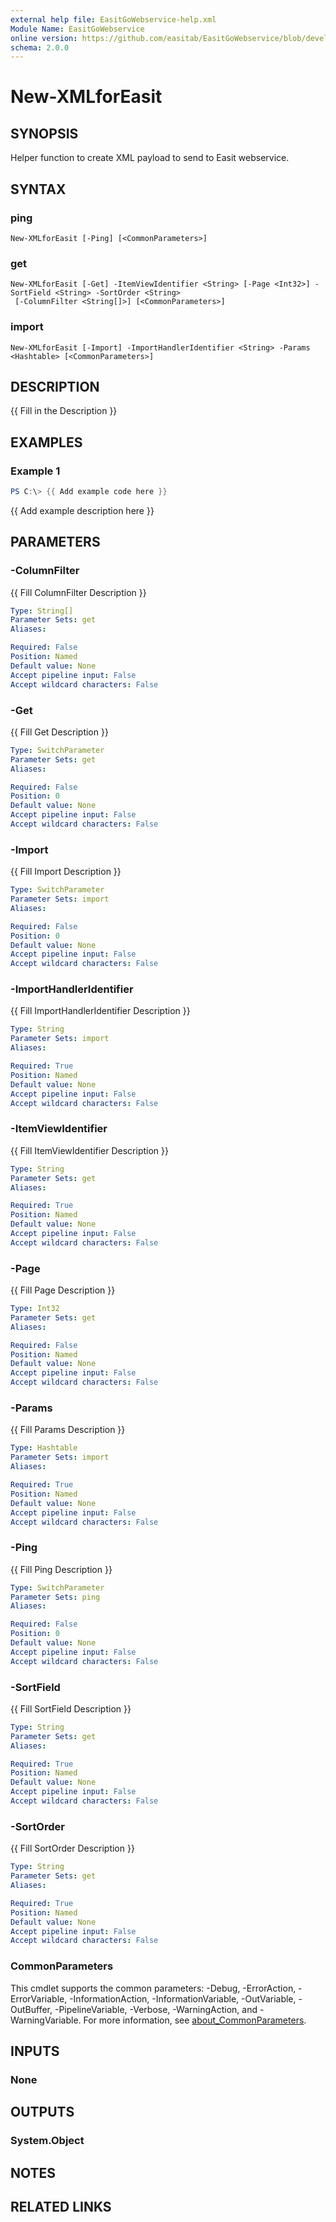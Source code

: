 ```yaml
---
external help file: EasitGoWebservice-help.xml
Module Name: EasitGoWebservice
online version: https://github.com/easitab/EasitGoWebservice/blob/development/docs/v1/New-XMLforEasit.md
schema: 2.0.0
---
```


# New-XMLforEasit

## SYNOPSIS
Helper function to create XML payload to send to Easit webservice.

## SYNTAX

### ping
```
New-XMLforEasit [-Ping] [<CommonParameters>]
```

### get
```
New-XMLforEasit [-Get] -ItemViewIdentifier <String> [-Page <Int32>] -SortField <String> -SortOrder <String>
 [-ColumnFilter <String[]>] [<CommonParameters>]
```

### import
```
New-XMLforEasit [-Import] -ImportHandlerIdentifier <String> -Params <Hashtable> [<CommonParameters>]
```

## DESCRIPTION
{{ Fill in the Description }}

## EXAMPLES

### Example 1
```powershell
PS C:\> {{ Add example code here }}
```

{{ Add example description here }}

## PARAMETERS

### -ColumnFilter
{{ Fill ColumnFilter Description }}

```yaml
Type: String[]
Parameter Sets: get
Aliases:

Required: False
Position: Named
Default value: None
Accept pipeline input: False
Accept wildcard characters: False
```

### -Get
{{ Fill Get Description }}

```yaml
Type: SwitchParameter
Parameter Sets: get
Aliases:

Required: False
Position: 0
Default value: None
Accept pipeline input: False
Accept wildcard characters: False
```

### -Import
{{ Fill Import Description }}

```yaml
Type: SwitchParameter
Parameter Sets: import
Aliases:

Required: False
Position: 0
Default value: None
Accept pipeline input: False
Accept wildcard characters: False
```

### -ImportHandlerIdentifier
{{ Fill ImportHandlerIdentifier Description }}

```yaml
Type: String
Parameter Sets: import
Aliases:

Required: True
Position: Named
Default value: None
Accept pipeline input: False
Accept wildcard characters: False
```

### -ItemViewIdentifier
{{ Fill ItemViewIdentifier Description }}

```yaml
Type: String
Parameter Sets: get
Aliases:

Required: True
Position: Named
Default value: None
Accept pipeline input: False
Accept wildcard characters: False
```

### -Page
{{ Fill Page Description }}

```yaml
Type: Int32
Parameter Sets: get
Aliases:

Required: False
Position: Named
Default value: None
Accept pipeline input: False
Accept wildcard characters: False
```

### -Params
{{ Fill Params Description }}

```yaml
Type: Hashtable
Parameter Sets: import
Aliases:

Required: True
Position: Named
Default value: None
Accept pipeline input: False
Accept wildcard characters: False
```

### -Ping
{{ Fill Ping Description }}

```yaml
Type: SwitchParameter
Parameter Sets: ping
Aliases:

Required: False
Position: 0
Default value: None
Accept pipeline input: False
Accept wildcard characters: False
```

### -SortField
{{ Fill SortField Description }}

```yaml
Type: String
Parameter Sets: get
Aliases:

Required: True
Position: Named
Default value: None
Accept pipeline input: False
Accept wildcard characters: False
```

### -SortOrder
{{ Fill SortOrder Description }}

```yaml
Type: String
Parameter Sets: get
Aliases:

Required: True
Position: Named
Default value: None
Accept pipeline input: False
Accept wildcard characters: False
```

### CommonParameters
This cmdlet supports the common parameters: -Debug, -ErrorAction, -ErrorVariable, -InformationAction, -InformationVariable, -OutVariable, -OutBuffer, -PipelineVariable, -Verbose, -WarningAction, and -WarningVariable. For more information, see [about_CommonParameters](http://go.microsoft.com/fwlink/?LinkID=113216).

## INPUTS

### None

## OUTPUTS

### System.Object
## NOTES

## RELATED LINKS
